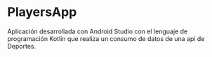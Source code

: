 # PlayersApp
Aplicación desarrollada con Android Studio con el lenguaje de programación Kotlin que realiza un consumo de datos de una api de Deportes.



